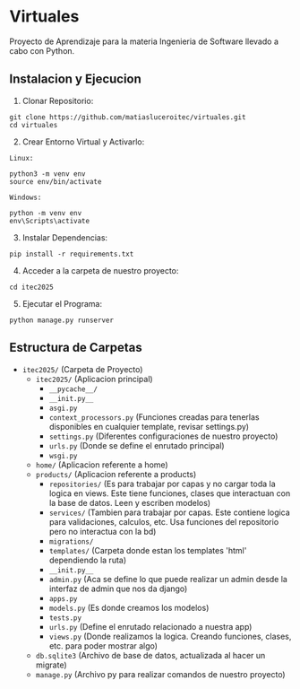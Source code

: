 # Virtuales

Proyecto de Aprendizaje para la materia Ingenieria de Software llevado a cabo con Python.

## Instalacion y Ejecucion

1. Clonar Repositorio:
```
git clone https://github.com/matiasluceroitec/virtuales.git
cd virtuales
```
2. Crear Entorno Virtual y Activarlo:

`Linux:`
```
python3 -m venv env
source env/bin/activate
```
`Windows:`
```
python -m venv env
env\Scripts\activate
```
3. Instalar Dependencias:
```
pip install -r requirements.txt
```
4. Acceder a la carpeta de nuestro proyecto:
```
cd itec2025
```
5. Ejecutar el Programa:
```
python manage.py runserver
```

## Estructura de Carpetas

- `itec2025/` (Carpeta de Proyecto)
   - `itec2025/` (Aplicacion principal)
     - `__pycache__/`
     - `__init.py__`
     - `asgi.py`
     - `context_processors.py` (Funciones creadas para tenerlas disponibles en cualquier template, revisar settings.py)
     - `settings.py` (Diferentes configuraciones de nuestro proyecto)
     - `urls.py` (Donde se define el enrutado principal)
     - `wsgi.py`
   - `home/` (Aplicacion referente a home)
   - `products/` (Aplicacion referente a products)
     - `repositories/` (Es para trabajar por capas y no cargar toda la logica en views. Este tiene funciones, clases que interactuan con la base de datos. Leen y escriben modelos)
     - `services/` (Tambien para trabajar por capas. Este contiene logica para validaciones, calculos, etc. Usa funciones del repositorio pero no interactua con la bd)
     - `migrations/`
     - `templates/` (Carpeta donde estan los templates 'html' dependiendo la ruta)
     - `__init.py__`
     - `admin.py` (Aca se define lo que puede realizar un admin desde la interfaz de admin que nos da django)
     - `apps.py`
     - `models.py` (Es donde creamos los modelos)
     - `tests.py`
     - `urls.py` (Define el enrutado relacionado a nuestra app)
     - `views.py` (Donde realizamos la logica. Creando funciones, clases, etc. para poder mostrar algo)
   - `db.sqlite3` (Archivo de base de datos, actualizada al hacer un migrate)
   - `manage.py` (Archivo py para realizar comandos de nuestro proyecto)
